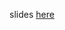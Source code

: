 slides [here](https://docs.google.com/presentation/d/1UOxFWKyzwTu6atUweObrLypE3nN9GhN7l6FdESegsaA/edit?usp=sharing)
